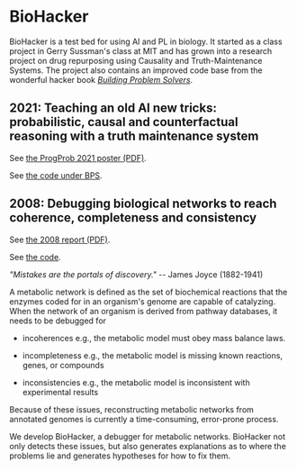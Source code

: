 # BioHacker

BioHacker is a test bed for using AI and PL in biology. It started as a class project in Gerry Sussman's class at MIT and has grown into a research project on drug repurposing using Causality and Truth-Maintenance Systems. The project also contains an improved code base from the wonderful hacker book _[Building Problem Solvers](BPS)_.

## 2021: Teaching an old AI new tricks:  probabilistic, causal and counterfactual reasoning with a truth maintenance system

See [the ProgProb 2021 poster (PDF)](https://probprog.cc/assets/posters/wed/28.pdf).

See [the code under BPS](https://github.com/namin/biohacker/tree/master/BPS#causality-toc).

## 2008: Debugging biological networks to reach coherence, completeness and consistency

See [the 2008 report (PDF)](http://lampwww.epfl.ch/~amin/doc/biohacker.pdf).

See [the code](https://github.com/namin/biohacker/tree/master/network-debugger).

_"Mistakes are the portals of discovery."_ -- James Joyce (1882-1941)

A metabolic network is defined as the set of biochemical reactions that the enzymes coded for in an organism's genome are capable of catalyzing. When the network of an organism is derived from pathway databases, it needs to be debugged for

* incoherences
  e.g., the metabolic model must obey mass balance laws.

* incompleteness
  e.g., the metabolic model is missing known reactions, genes, or compounds

* inconsistencies
  e.g., the metabolic model is inconsistent with experimental results

Because of these issues, reconstructing metabolic networks from annotated genomes is currently a time-consuming, error-prone process.

We develop BioHacker, a debugger for metabolic networks. BioHacker not only detects these issues, but also generates explanations as to where the problems lie and generates hypotheses for how to fix them.
